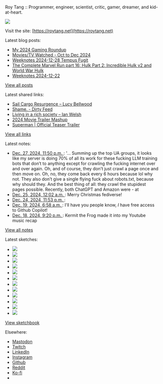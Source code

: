 Roy Tang :: Programmer, engineer, scientist, critic, gamer, dreamer, and kid-at-heart.

![](https://roytang.net/static/img/profile.jpg)

Visit the site: [https://roytang.net](https://roytang.net)

Latest blog posts:

- [My 2024 Gaming Roundup](https://roytang.net/2024/12/2024-gaming-roundup/)
- [Movies/TV Watched - Oct to Dec 2024](https://roytang.net/2024/12/movies-tv-oct-dec-2024/)
- [Weeknotes 2024-12-28 Tempus Fugit](https://roytang.net/2024/12/weeknotes-12-28/)
- [The Complete Marvel Run part 16: Hulk Part 2: Incredible Hulk v2 and World War Hulk](https://roytang.net/2024/12/cmr-hulk-2/)
- [Weeknotes 2024-12-22](https://roytang.net/2024/12/weeknotes-12-22/)

[View all posts](https://roytang.net/blog)

Latest shared links:

- [Sail Cargo Resurgence – Lucy Bellwood](https://roytang.net/2024/12/8da9d779ad6716b7628de4f2f793b4ec/)
- [Shame. - Dirty Feed](https://roytang.net/2024/12/6ed3376111caa8ae2b1e676fadb69528/)
- [Living in a rich society – Ian Welsh](https://roytang.net/2024/12/0663b4cef0d10d35162dc8203e8bd186/)
- [2024 Movie Trailer Mashup](https://roytang.net/2024/12/7901c31b510a4432ed73605e849ea149/)
- [Superman | Official Teaser Trailer](https://roytang.net/2024/12/500e11b215332af781fb5674c35e6df5/)

[View all links](https://roytang.net/links)

Latest notes:

- [Dec. 27, 2024, 11:50 p.m. ](https://roytang.net/2024/12/113725581401800630/): &#x27;... Summing up the top UA groups, it looks like my server is doing 70% of all its work for these fucking LLM training bots that don’t to anything except for crawling the fucking internet over and over again. Oh, and of course, they don’t just crawl a page once and then move on. Oh, no, they come back every 6 hours because lol why not. They also don’t give a single flying fuck about robots.txt, because why should they. And the best thing of all: they crawl the stupidest pages possible. Recently, both ChatGPT and Amazon were - at
- [Dec. 25, 2024, 12:02 a.m. ](https://roytang.net/2024/12/113708641055557683/): Merry Christmas fediverse!
- [Dec. 24, 2024, 11:53 p.m. ](https://roytang.net/2024/12/113708605892047266/): 
- [Dec. 19, 2024, 6:58 a.m. ](https://roytang.net/2024/12/113676302629965264/): I&#x27;ll have you people know, *I* have free access to Github Copilot!
- [Dec. 18, 2024, 9:20 p.m. ](https://roytang.net/2024/12/113674029218574939/): Kermit the Frog made it into my Youtube music recap

[View all notes](https://roytang.net/notes)

Latest sketches:


- ![](https://roytang.net/media/cache/32/e6/32e6bccc49e8369f7e33d4b393e24821.jpg)
- ![](https://roytang.net/media/cache/6d/bb/6dbb65d9198fe1692eed00385ef079c4.jpg)
- ![](https://roytang.net/media/cache/55/78/5578c142afd534e31f9723865e041b14.jpg)
- ![](https://roytang.net/media/cache/11/0b/110b905affbef32264adf4c2f7a3e608.jpg)
- ![](https://roytang.net/media/cache/60/c6/60c68c0db7d473687683874eb35fb4f8.jpg)
- ![](https://roytang.net/media/cache/55/80/5580f7da860316f676969d8b08f2066f.jpg)
- ![](https://roytang.net/media/cache/de/79/de796fdabfe4c65636e385f4dabe7d7d.jpg)
- ![](https://roytang.net/media/cache/f2/b0/f2b07114ca00b8f1da1d37307ce9d52b.jpg)
- ![](https://roytang.net/media/cache/ba/d5/bad5f72b2a016bb45c230ceffd2dc203.jpg)
- ![](https://roytang.net/media/cache/97/f4/97f4800a23c3d65586f62a9904baf15c.jpg)
- ![](https://roytang.net/media/cache/98/b7/98b731ba93be900ebd53bfd8fb391b40.jpg)
- ![](https://roytang.net/media/cache/88/e5/88e59dd5a9e6be8fc0b0d50b79e15161.jpg)

[View sketchbook](https://roytang.net/albums/sketchbook)


Elsewhere:

- [Mastodon](https://indieweb.social/@roytang)
- [Twitch](https://twitch.tv/twitchyroy)
- [LinkedIn](https://www.linkedin.com/in/roytang)
- [Instagram](https://instagram.com/roytang0400)
- [Github](https://github.com/roytang)
- [Reddit](https://reddit.com/u/hungryroy)
- [Ko-fi](https://ko-fi.com/roytang)
- [](mailto:hello@roytang.net)